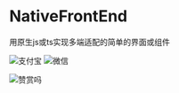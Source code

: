 # NativeFrontEnd
用原生js或ts实现多端适配的简单的界面或组件



![支付宝](https://github.com/ZhuTaoJu/NativeFrontEnd/assets/40855714/7501af01-2b70-4d81-b66a-39c266d35b6a)  ![微信](https://github.com/ZhuTaoJu/NativeFrontEnd/assets/40855714/6af4539b-7277-4dde-a175-ee7888d8d74b)



![赞赏吗](https://github.com/ZhuTaoJu/NativeFrontEnd/assets/40855714/16d4d96c-3a89-4a7b-8852-19bed6529f52)
